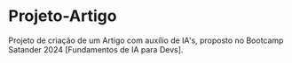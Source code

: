 # Projeto-Artigo
Projeto de criação de um Artigo com auxílio de IA's, proposto no Bootcamp Satander 2024 [Fundamentos de IA para Devs].
